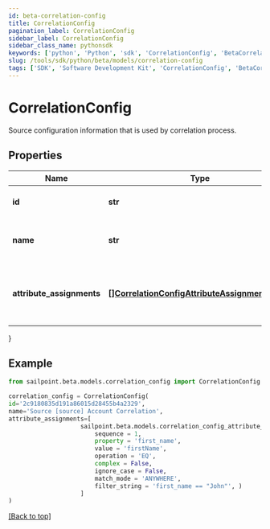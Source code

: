 ```yaml
---
id: beta-correlation-config
title: CorrelationConfig
pagination_label: CorrelationConfig
sidebar_label: CorrelationConfig
sidebar_class_name: pythonsdk
keywords: ['python', 'Python', 'sdk', 'CorrelationConfig', 'BetaCorrelationConfig'] 
slug: /tools/sdk/python/beta/models/correlation-config
tags: ['SDK', 'Software Development Kit', 'CorrelationConfig', 'BetaCorrelationConfig']
---
```


# CorrelationConfig

Source configuration information that is used by correlation process.

## Properties

Name | Type | Description | Notes
------------ | ------------- | ------------- | -------------
**id** | **str** | The ID of the correlation configuration. | [optional] 
**name** | **str** | The name of the correlation configuration. | [optional] 
**attribute_assignments** | [**[]CorrelationConfigAttributeAssignmentsInner**](correlation-config-attribute-assignments-inner) | The list of attribute assignments of the correlation configuration. | [optional] 
}

## Example

```python
from sailpoint.beta.models.correlation_config import CorrelationConfig

correlation_config = CorrelationConfig(
id='2c9180835d191a86015d28455b4a2329',
name='Source [source] Account Correlation',
attribute_assignments=[
                    sailpoint.beta.models.correlation_config_attribute_assignments_inner.CorrelationConfig_attributeAssignments_inner(
                        sequence = 1, 
                        property = 'first_name', 
                        value = 'firstName', 
                        operation = 'EQ', 
                        complex = False, 
                        ignore_case = False, 
                        match_mode = 'ANYWHERE', 
                        filter_string = 'first_name == "John"', )
                    ]
)

```
[[Back to top]](#) 

